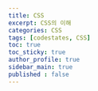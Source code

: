 ```yaml
---
title: CSS
excerpt: CSS의 이해
categories: CSS
tags: [codestates, CSS]
toc: true
toc_sticky: true
author_profile: true
sidebar_main: true
published : false
---
```

